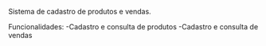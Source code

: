 Sistema de cadastro de produtos e vendas. 

Funcionalidades:
-Cadastro e consulta de produtos
-Cadastro e consulta de vendas
